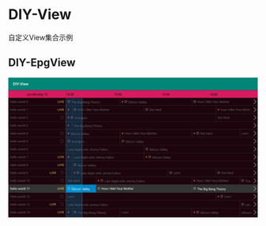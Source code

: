 # DIY-View

自定义View集合示例

## DIY-EpgView

![diy-epgview][diy-epgview]



[diy-epgview]:https://github.com/VeiZhang/DIY-View/blob/master/images/diy-epgview.png?raw=true "DIY-EpgView"